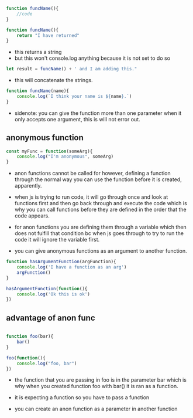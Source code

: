 ```js
function funcName(){
    //code
}
```

```js
function funcName(){
    return "I have returned"
}
```
- this returns a string
- but this won't console.log anything because it is not set to do so

```js
let result = funcName() + ' and I am adding this."
```
- this will concatenate the strings.

```js 
function funcName(name){
    console.log(`I think your name is ${name}.`)
}
```
- sidenote: you can give the function more than one parameter when it only accepts one argument, this is will not error out.




## anonymous function
``` js
const myFunc = function(someArg){
    console.log("I'm anonymous", someArg)
}
```
- anon functions cannot be called for however, defining a function through the normal way you can use the function before it is created, apparently.

- when js is trying to run code, it will go through once and look at functions first and then go back through and execute the code which is why you can call functions before they are defined in the order that the code appears.
- for anon functions you are defining them through a variable which then does not fulfill that condition bc when js goes through to try to run the code it will ignore the variable first. 


- you can give anonymous functions as an argument to another function. 
```js
function hasArgumentFunction(argFunction){
    console.log('I have a function as an arg')
    argFunction()
}

hasArgumentFunction(function(){
    console.log('Ok this is ok')
})
```
## advantage of anon func

```js

function foo(bar){
    bar()
}

foo(function(){
    console.log("foo, bar")
})
```
- the function that you are passing in foo is in the parameter bar which is why when you created function foo with bar() it is ran as a function.

- it is expecting a function so you have to pass a function

- you can create an anon function as a parameter in another function